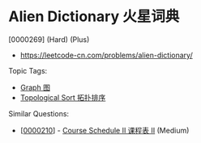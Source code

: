 # Alien Dictionary 火星词典

[0000269] (Hard) (Plus)

- https://leetcode-cn.com/problems/alien-dictionary/

Topic Tags:

- [Graph 图](https://leetcode-cn.com/tag/graph/)
- [Topological Sort 拓扑排序](https://leetcode-cn.com/tag/topological-sort/)

Similar Questions:

- [[0000210](https://leetcode-cn.com/problems/course-schedule-ii/)] - [Course Schedule II 课程表 II](./0000210.course-schedule-ii.md) (Medium)
